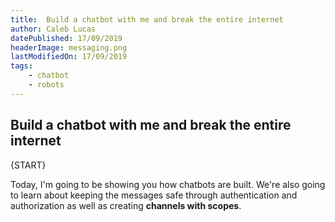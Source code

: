 ```yaml
---
title:  Build a chatbot with me and break the entire internet
author: Caleb Lucas
datePublished: 17/09/2019
headerImage: messaging.png
lastModifiedOn: 17/09/2019
tags: 
    - chatbot
    - robots
---
```


## Build a chatbot with me and break the entire internet

{START}

Today, I'm going to be showing you how chatbots are built. We're also going to learn about keeping the messages safe through authentication and authorization as well as creating **channels with scopes**.
